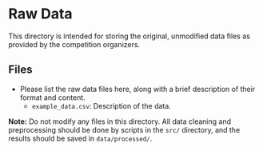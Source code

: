 # Raw Data

This directory is intended for storing the original, unmodified data files as provided by the competition organizers.

## Files

*   Please list the raw data files here, along with a brief description of their format and content.
    *   `example_data.csv`: Description of the data.

**Note:** Do not modify any files in this directory. All data cleaning and preprocessing should be done by scripts in the `src/` directory, and the results should be saved in `data/processed/`.